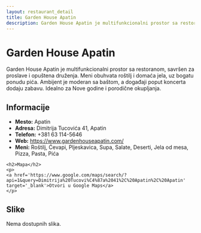 ```yaml
---
layout: restaurant_detail
title: Garden House Apatin
description: Garden House Apatin je multifunkcionalni prostor sa restoranom, savršen za proslave i opuštena druženja. Meni obuhvata roštilj i domaća jela, uz bogatu ponudu pića. Ambijent je moderan sa baštom, a događaji poput koncerta dodaju zabavu. Idealno za Nove godine i porodične okupljanja.
---
```


# Garden House Apatin
<p class="description">Garden House Apatin je multifunkcionalni prostor sa restoranom, savršen za proslave i opuštena druženja. Meni obuhvata roštilj i domaća jela, uz bogatu ponudu pića. Ambijent je moderan sa baštom, a događaji poput koncerta dodaju zabavu. Idealno za Nove godine i porodične okupljanja.</p>

<div class="left-column text-content">
    <h2>Informacije</h2>
    <ul>
        <li><strong>Mesto:</strong> Apatin</li>
        <li><strong>Adresa:</strong> Dimitrija Tucovića 41, Apatin</li>
        <li><strong>Telefon:</strong> +381 63 114-5646</li>
        <li><strong>Web:</strong> <a href='https://www.gardenhouseapatin.com/' target='_blank'>https://www.gardenhouseapatin.com/</a></li>
        <li><strong>Meni:</strong> Roštilj, Ćevapi, Pljeskavica, Supa, Salate, Deserti, Jela od mesa, Pizza, Pasta, Pića</li>
    </ul>

    <h2>Mapa</h2>
    <p>
    <a href='https://www.google.com/maps/search/?api=1&query=Dimitrija%20Tucovi%C4%87a%2041%2C%20Apatin%2C%20Apatin' target='_blank'>Otvori u Google Maps</a>
    </p>
</div>

<div class="right-column">
    <h2>Slike</h2>
    <div class="images-grid">
<p>Nema dostupnih slika.</p>
    </div>
</div>